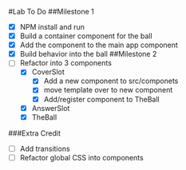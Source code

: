 #Lab To Do 
##Milestone 1
-[x] NPM install and run
-[x] Build a container component for the ball
-[x] Add the component to the main app component 
-[x] Build behavior into the ball
##Milestone 2
-[ ] Refactor into 3 components
    -[x] CoverSlot  
        -[x] Add a new component to src/componets
        -[x] move template over to new component
        -[x] Add/register component to TheBall
    -[x] AnswerSlot
    -[x] TheBall

###Extra Credit    
-[ ] Add transitions
-[ ] Refactor global CSS into components